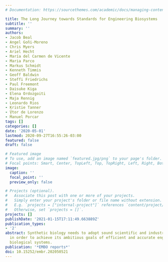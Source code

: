 ```yaml
---
# Documentation: https://sourcethemes.com/academic/docs/managing-content/

title: The Long Journey towards Standards for Engineering Biosystems
subtitle: ''
summary: ''
authors:
- Jacob Beal
- Angel Goñi-Moreno
- Chris Myers
- Ariel Hecht
- María del Carmen de Vicente
- Maria Parco
- Markus Schmidt
- Kenneth Timmis
- Geoff Baldwin
- Steffi Friedrichs
- Paul Freemont
- Daisuke Kiga
- Elena Ordozgoiti
- Maja Rennig
- Leonardo Rios
- Kristie Tanner
- V̧́tor de Lorenzo
- Manuel Porcar
tags: []
categories: []
date: '2020-05-01'
lastmod: 2020-09-27T16:55:26-03:00
featured: false
draft: false

# Featured image
# To use, add an image named `featured.jpg/png` to your page's folder.
# Focal points: Smart, Center, TopLeft, Top, TopRight, Left, Right, BottomLeft, Bottom, BottomRight.
image:
  caption: ''
  focal_point: ''
  preview_only: false

# Projects (optional).
#   Associate this post with one or more of your projects.
#   Simply enter your project's folder or file name without extension.
#   E.g. `projects = ["internal-project"]` references `content/project/deep-learning/index.md`.
#   Otherwise, set `projects = []`.
projects: []
publishDate: '2021-01-15T17:11:49.663889Z'
publication_types:
- '2'
abstract: Synthetic biology needs to adopt sound scientific and industry-like standards
  in order to achieve its ambitious goals of efficient and accurate engineering of
  biological systems.
publication: '*EMBO reports*'
doi: 10.15252/embr.202050521
---
```

